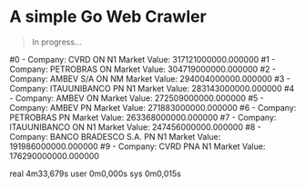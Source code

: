 # A simple Go Web Crawler
> In progress...

#0 -     Company: CVRD ON N1
         Market Value: 317121000000.000000
#1 -     Company: PETROBRAS ON
         Market Value: 304719000000.000000
#2 -     Company: AMBEV S/A ON NM
         Market Value: 294004000000.000000
#3 -     Company: ITAUUNIBANCO PN N1
         Market Value: 283143000000.000000
#4 -     Company: AMBEV ON
         Market Value: 272509000000.000000
#5 -     Company: AMBEV PN
         Market Value: 271883000000.000000
#6 -     Company: PETROBRAS PN
         Market Value: 263368000000.000000
#7 -     Company: ITAUUNIBANCO ON N1
         Market Value: 247456000000.000000
#8 -     Company: BANCO BRADESCO S.A. PN N1
         Market Value: 191986000000.000000
#9 -     Company: CVRD PNA N1
         Market Value: 176290000000.000000

real    4m33,679s
user    0m0,000s
sys     0m0,015s